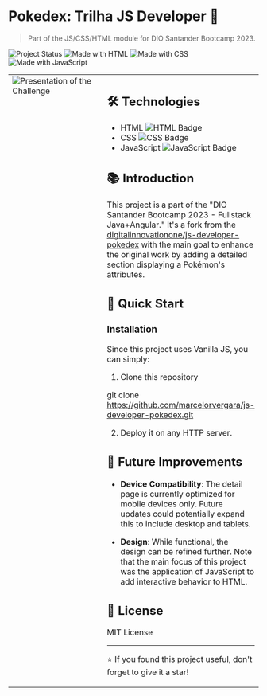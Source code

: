 # Pokedex: Trilha JS Developer 🚀

> Part of the JS/CSS/HTML module for DIO Santander Bootcamp 2023.

![Project Status](https://img.shields.io/badge/status-in_progress-yellow)
![Made with HTML](https://img.shields.io/badge/Made%20with-HTML-red)
![Made with CSS](https://img.shields.io/badge/Made%20with-CSS-blue)
![Made with JavaScript](https://img.shields.io/badge/Made%20with-JavaScript-yellow)

<table width="100%">
  <tr>
    <td valign="top" width="40%"><img alt="Presentation of the Challenge" src="./assets/misc/Recording_Pokedex.gif"></td>
    <td valign="top" width="60%">

## 🛠 Technologies

- HTML ![HTML Badge](https://img.shields.io/badge/-HTML-239120?style=flat&logo=html5&logoColor=white)
- CSS ![CSS Badge](https://img.shields.io/badge/-CSS-1572B6?style=flat&logo=css3&logoColor=white)
- JavaScript ![JavaScript Badge](https://img.shields.io/badge/-JavaScript-F7DF1E?style=flat&logo=javascript&logoColor=black)

## 📚 Introduction

This project is a part of the "DIO Santander Bootcamp 2023 - Fullstack Java+Angular." It's a fork from the [digitalinnovationone/js-developer-pokedex](https://github.com/digitalinnovationone/js-developer-pokedex) with the main goal to enhance the original work by adding a detailed section displaying a Pokémon's attributes.

## 🚀 Quick Start

### Installation

Since this project uses Vanilla JS, you can simply:

1. Clone this repository

git clone https://github.com/marcelorvergara/js-developer-pokedex.git

2. Deploy it on any HTTP server.

## 🌟 Future Improvements

- **Device Compatibility**: The detail page is currently optimized for mobile devices only. Future updates could potentially expand this to include desktop and tablets.

- **Design**: While functional, the design can be refined further. Note that the main focus of this project was the application of JavaScript to add interactive behavior to HTML.

## 📝 License

MIT License

---

⭐ If you found this project useful, don't forget to give it a star!

 </td>
</tr>
</table>
